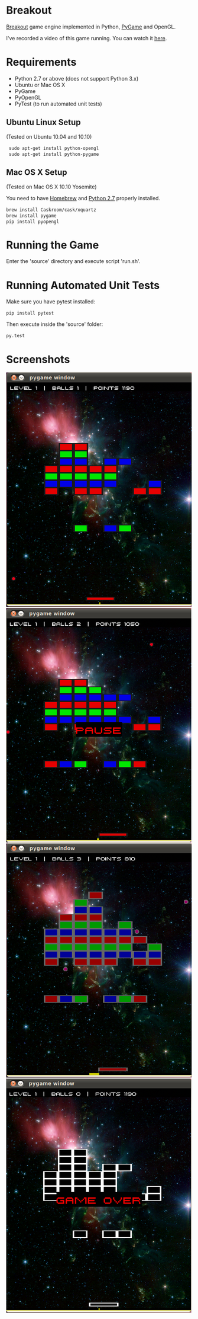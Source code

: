 # Breakout
[Breakout](http://en.wikipedia.org/wiki/Breakout_%28video_game%29) game engine implemented in Python, [PyGame](http://pygame.org/) and OpenGL.

I've recorded a video of this game running. You can watch it [here](https://vimeo.com/118087355).

# Requirements

- Python 2.7 or above (does not support Python 3.x)
- Ubuntu or Mac OS X
- PyGame
- PyOpenGL
- PyTest (to run automated unit tests)

## Ubuntu Linux Setup

(Tested on Ubuntu 10.04 and 10.10)

     sudo apt-get install python-opengl
     sudo apt-get install python-pygame
     
## Mac OS X Setup

(Tested on Mac OS X 10.10 Yosemite)

You need to have [Homebrew](http://brew.sh) and [Python 2.7](http://docs.python-guide.org/en/latest/starting/install/osx/) properly installed.

    brew install Caskroom/cask/xquartz
    brew install pygame
    pip install pyopengl
     
# Running the Game

Enter the 'source' directory and execute script 'run.sh'.

# Running Automated Unit Tests

Make sure you have pytest installed:

    pip install pytest

Then execute inside the 'source' folder:

    py.test

# Screenshots

![Screenshot 01](screenshots/01.png)
![Screenshot 02](screenshots/02.png)
![Screenshot 03](screenshots/03.png)
![Screenshot 04](screenshots/04.png)
